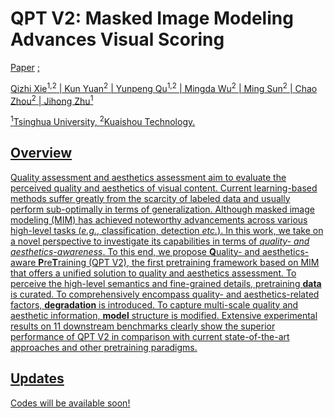 # QPT V2: Masked Image Modeling Advances Visual Scoring

[Paper]()
<a href=''>;

Qizhi Xie<sup>1,2</sup> | Kun Yuan<sup>2</sup> | Yunpeng Qu<sup>1,2</sup> | Mingda Wu<sup>2</sup> | Ming Sun<sup>2</sup> | Chao Zhou<sup>2</sup> | Jihong Zhu<sup>1</sup>

<sup>1</sup>Tsinghua University, <sup>2</sup>Kuaishou Technology.

## Overview
Quality assessment and aesthetics assessment aim to evaluate the perceived quality and aesthetics of visual content. Current learning-based methods suffer greatly from the scarcity of labeled data and usually perform sub-optimally in terms of generalization. Although masked image modeling (MIM) has achieved noteworthy advancements across various high-level tasks (_e.g._, classification, detection _etc._). In this work, we take on a novel perspective to investigate its capabilities in terms of _quality- and aesthetics-awareness_. To this end, we propose **Q**uality- and aesthetics-aware **P**re**T**raining (QPT V2), the first pretraining framework based on MIM that offers a unified solution to quality and aesthetics assessment. To perceive the high-level semantics and fine-grained details, pretraining **data** is curated. To comprehensively encompass quality- and aesthetics-related factors, **degradation** is introduced. To capture multi-scale quality and aesthetic information, **model** structure is modified. Extensive experimental results on 11 downstream benchmarks clearly show the superior performance of QPT V2 in comparison with current state-of-the-art approaches and other pretraining paradigms.

## Updates
Codes will be available soon!
